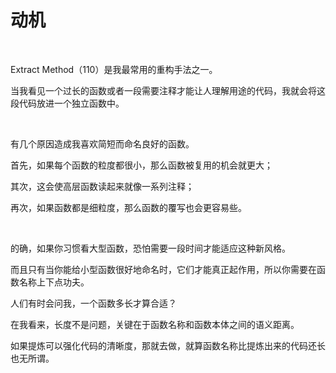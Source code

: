 # 动机

<br>

Extract Method（110）是我最常用的重构手法之一。

当我看见一个过长的函数或者一段需要注释才能让人理解用途的代码，我就会将这段代码放进一个独立函数中。

<br>

有几个原因造成我喜欢简短而命名良好的函数。

首先，如果每个函数的粒度都很小，那么函数被复用的机会就更大；

其次，这会使高层函数读起来就像一系列注释；

再次，如果函数都是细粒度，那么函数的覆写也会更容易些。

<br>

的确，如果你习惯看大型函数，恐怕需要一段时间才能适应这种新风格。

而且只有当你能给小型函数很好地命名时，它们才能真正起作用，所以你需要在函数名称上下点功夫。

人们有时会问我，一个函数多长才算合适？

在我看来，长度不是问题，关键在于函数名称和函数本体之间的语义距离。

如果提炼可以强化代码的清晰度，那就去做，就算函数名称比提炼出来的代码还长也无所谓。

<br>

